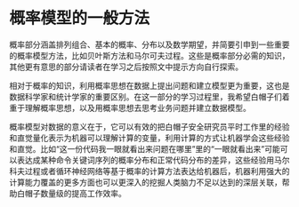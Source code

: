 # 概率模型的一般方法

概率部分涵盖排列组合、基本的概率、分布以及数学期望，并简要引申到一些重要的概率模型方法，比如贝叶斯方法和马尔可夫过程。这些是概率部分必需的知识，其他更有意思的部分请读者在学习之后按照文中提示方向自行探索。

相对于概率的知识，利用概率思想在数据上提出问题和建立模型更为重要，这也是数据科学家和统计学家的重要区别。在这一部分的学习过程里，我希望白帽子们着重于理解概率思想，以及用概率思想去思考业务问题并建立数据模型。

概率模型对数据的意义在于，它可以有效的把白帽子安全研究员平时工作里的经验和直觉量化表示为机器可以理解计算的变量，利用计算的方式让机器学会这些经验和直觉。比如“这一份代码我一眼就看出来问题在哪里”里的“一眼就看出来”可能可以表达成某种命令关键词序列的概率分布和正常代码分布的差异，这些经验用马尔科夫过程或者循环神经网络等基于概率的计算方法表达给机器后，机器利用强大的计算能力覆盖的更多方面也可以更深入的挖掘人类脑力不足以达到的深层关联，帮助白帽子数量级的提高工作效率。